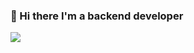 

### 👋 Hi there I'm a backend developer

<img src="https://capsule-render.vercel.app/api?type=rect&color=auto&height=300&section=header&text=Hi! I'm Seongmin%20&fontSize=90" />

<!--
**bimilless/bimilless** is a ✨ _special_ ✨ repository because its `README.md` (this file) appears on your GitHub profile.

Here are some ideas to get you started:

- 🔭 I’m currently working on ...
- 🌱 I’m currently learning ...
- 👯 I’m looking to collaborate on ...
- 🤔 I’m looking for help with ...
- 💬 Ask me about ...
- 📫 How to reach me: ...
- 😄 Pronouns: ...
- ⚡ Fun fact: ...
-->
